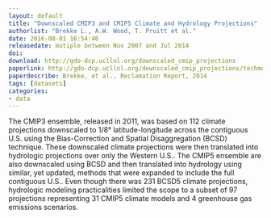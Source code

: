 ```yaml
---
layout: default
title: "Downscaled CMIP3 and CMIP5 Climate and Hydrology Projections"
authorlist: "Brekke L., A.W. Wood, T. Pruitt et al."
date: 2016-08-01 16:54:46
releasedate: mutiple between Nov 2007 and Jul 2014 
doi: 
download: http://gdo-dcp.ucllnl.org/downscaled_cmip_projections 
paperlink: http://gdo-dcp.ucllnl.org/downscaled_cmip_projections/techmemo/BCSD5HydrologyMemo.pdf
paperdescribe: Brekke, et al., Reclamation Report, 2014
tags: [datasets]
categories: 
- data
---
```


The CMIP3 ensemble, released in 2011, was based on 112 climate projections downscaled to 1/8° latitude-longitude across the contiguous U.S. using the Bias-Correction and Spatial Disaggregation (BCSD) technique. These downscaled climate projections were then translated into hydrologic projections over only the Western U.S.. The CMIP5 ensemble are also downscaled using BCSD and then translated into hydrology using similar, yet updated, methods that were expanded to include the full contiguous U.S..  Even though there was 231 BCSD5 climate projections, hydrologic modeling practicalities limited the scope to a subset of 97  projections representing 31 CMIP5 climate models and 4 greenhouse gas emissions scenarios. 
